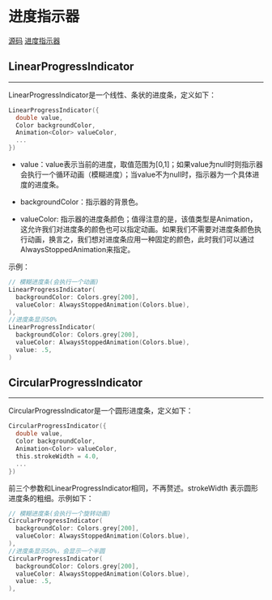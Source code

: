 # 进度指示器

[源码](https://gitee.com/learnany/flutter/blob/master/lib/progress_indicator.dart)  [进度指示器](https://book.flutterchina.club/chapter3/progress.html#_3-6-%E8%BF%9B%E5%BA%A6%E6%8C%87%E7%A4%BA%E5%99%A8)

## LinearProgressIndicator
---
LinearProgressIndicator是一个线性、条状的进度条，定义如下：
```c
LinearProgressIndicator({
  double value,
  Color backgroundColor,
  Animation<Color> valueColor,
  ...
})
```
* value：value表示当前的进度，取值范围为[0,1]；如果value为null时则指示器会执行一个循环动画（模糊进度）；当value不为null时，指示器为一个具体进度的进度条。

* backgroundColor：指示器的背景色。

* valueColor: 指示器的进度条颜色；值得注意的是，该值类型是Animation<Color>，这允许我们对进度条的颜色也可以指定动画。如果我们不需要对进度条颜色执行动画，换言之，我们想对进度条应用一种固定的颜色，此时我们可以通过AlwaysStoppedAnimation来指定。

示例：
```c
// 模糊进度条(会执行一个动画)
LinearProgressIndicator(
  backgroundColor: Colors.grey[200],
  valueColor: AlwaysStoppedAnimation(Colors.blue),
),
//进度条显示50%
LinearProgressIndicator(
  backgroundColor: Colors.grey[200],
  valueColor: AlwaysStoppedAnimation(Colors.blue),
  value: .5, 
)
```

## CircularProgressIndicator
---
CircularProgressIndicator是一个圆形进度条，定义如下：
```c
CircularProgressIndicator({
  double value,
  Color backgroundColor,
  Animation<Color> valueColor,
  this.strokeWidth = 4.0,
  ...   
}) 
```
前三个参数和LinearProgressIndicator相同，不再赘述。strokeWidth 表示圆形进度条的粗细。示例如下：
```c
// 模糊进度条(会执行一个旋转动画)
CircularProgressIndicator(
  backgroundColor: Colors.grey[200],
  valueColor: AlwaysStoppedAnimation(Colors.blue),
),
//进度条显示50%，会显示一个半圆
CircularProgressIndicator(
  backgroundColor: Colors.grey[200],
  valueColor: AlwaysStoppedAnimation(Colors.blue),
  value: .5,
),
```